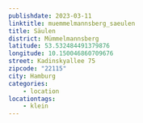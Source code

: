 ```yaml
---
publishdate: 2023-03-11
linktitle: muemmelmannsberg_saeulen
title: Säulen
district: Mümmelmannsberg
latitude: 53.532484491379876
longitude: 10.150046860709676
street: Kadinskyallee 75
zipcode: "22115"
city: Hamburg
categories:
    - location
locationtags:
    - klein
---
```

